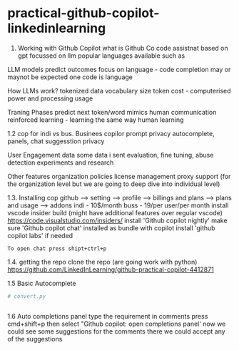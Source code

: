 # practical-github-copilot-linkedinlearning


1. Working with Github Copilot
what is Github Co
  code assistnat
  based on gpt focussed on llm
  popular languages available such as

LLM 
  models predict outcomes
  focus on language - code completion may or maynot be expected one
  code is language

How LLMs work?
  tokenized data
  vocabulary size
  token cost - computerised power and processing usage

Traning Phases
  predict next token/word
  mimics human communication
  reinforced learning - learning the same way human learning



1.2 cop for indi vs bus.
Businees copilor
  prompt privacy
  autocomplete, panels, chat
  suggesstion privacy

User Engagement data
  some data i sent
  evaluation, fine tuning, abuse detection
  experiments and research

Other features
  organization policies
  license management
  proxy support (for the organization level but we are going to deep dive into individual level)



1.3. Installing cop
   github --> setting --> profile --> billings and plans --> plans and usage --> addons
     indi - 10$/month
     buss - 19/per user/per month
   install vscode insider build (might have additional features over regular vscode)
     https://code.visualstudio.com/insiders/
    install 'Github copilot nightly'
    make sure 'Github copilot chat' installed as bundle with copilot
    install 'github copilot labs' if needed

    To open chat press shipt+ctrl+p
  
1.4. getting the repo 
clone the repo (are going work with python)
https://github.com/LinkedInLearning/github-practical-copilot-4412871

1.5 Basic Autocomplete
  ```python
# convert.py

   ```
  ```

  ```
 1.6 Auto completions panel
   type the requirement in comments
   press cmd+shift+p
   then select "Github copilot: open completions panel' 
   now we could see some suggestions for the comments there we could accept any of the suggestions
   

   

  
